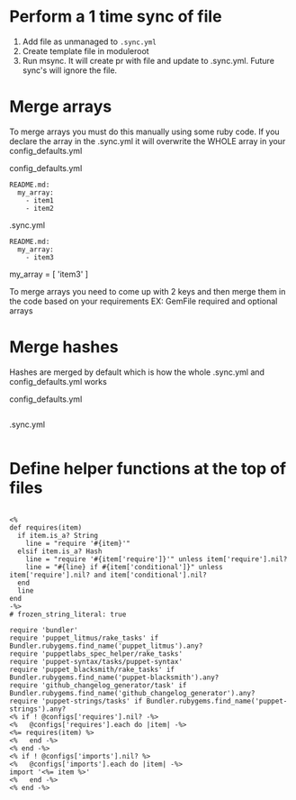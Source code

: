# Perform a 1 time sync of file

1. Add file as unmanaged to `.sync.yml`
2. Create template file in moduleroot
3. Run msync.  It will create pr with file and update to .sync.yml.  Future sync's will ignore the file.


# Merge arrays

To merge arrays you must do this manually using some ruby code.  If you declare the array in the .sync.yml it will overwrite the WHOLE array in your config_defaults.yml


config_defaults.yml

```
README.md:
  my_array:
    - item1
    - item2
```

.sync.yml

```
README.md:
  my_array:
    - item3
```

my_array = [ 'item3' ]

To merge arrays you need to come up with 2 keys and then merge them in the code based on your requirements EX: GemFile required and optional arrays

# Merge hashes

Hashes are merged by default which is how the whole .sync.yml and config_defaults.yml works

config_defaults.yml
```

```

.sync.yml
```

```


# Define helper functions at the top of files

```
  
<%
def requires(item)
  if item.is_a? String
    line = "require '#{item}'"
  elsif item.is_a? Hash
    line = "require '#{item['require']}'" unless item['require'].nil?
    line = "#{line} if #{item['conditional']}" unless item['require'].nil? and item['conditional'].nil?
  end
  line
end
-%>
# frozen_string_literal: true

require 'bundler'
require 'puppet_litmus/rake_tasks' if Bundler.rubygems.find_name('puppet_litmus').any?
require 'puppetlabs_spec_helper/rake_tasks'
require 'puppet-syntax/tasks/puppet-syntax'
require 'puppet_blacksmith/rake_tasks' if Bundler.rubygems.find_name('puppet-blacksmith').any?
require 'github_changelog_generator/task' if Bundler.rubygems.find_name('github_changelog_generator').any?
require 'puppet-strings/tasks' if Bundler.rubygems.find_name('puppet-strings').any?
<% if ! @configs['requires'].nil? -%>
<%   @configs['requires'].each do |item| -%>
<%= requires(item) %>
<%   end -%>
<% end -%>
<% if ! @configs['imports'].nil? %>
<%   @configs['imports'].each do |item| -%>
import '<%= item %>'
<%   end -%>
<% end -%>

```